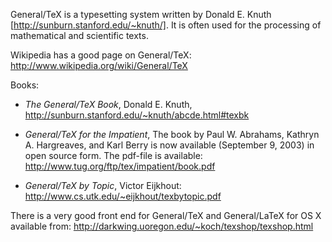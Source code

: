 General/TeX is a typesetting system written by Donald E. Knuth [http://sunburn.stanford.edu/~knuth/]. It is often used for the processing of mathematical and scientific texts.

Wikipedia has a good page on General/TeX: http://www.wikipedia.org/wiki/General/TeX

Books:

* *The General/TeX Book*, Donald E. Knuth, http://sunburn.stanford.edu/~knuth/abcde.html#texbk
* *General/TeX for the Impatient*,
The book by Paul W. Abrahams, Kathryn A. Hargreaves, and Karl Berry is now available (September 9, 2003) in open source form. The pdf-file is available:  http://www.tug.org/ftp/tex/impatient/book.pdf

* *General/TeX by Topic*, Victor Eijkhout:  http://www.cs.utk.edu/~eijkhout/texbytopic.pdf


There is a very good front end for General/TeX and General/LaTeX for OS X available from:  http://darkwing.uoregon.edu/~koch/texshop/texshop.html